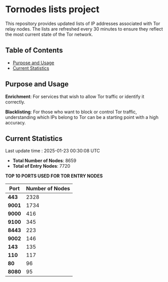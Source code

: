 # Tornodes lists project

This repository provides updated lists of IP addresses associated with Tor relay nodes. The lists are refreshed every 30 minutes to ensure they reflect the most current state of the Tor network.

## Table of Contents

- [Purpose and Usage](#purpose-and-usage)
- [Current Statistics](#current-statistics)


## Purpose and Usage

**Enrichment**: For services that wish to allow Tor traffic or identify it correctly.

**Blacklisting**: For those who want to block or control Tor traffic, understanding which IPs belong to Tor can be a starting point with a high accuracy.

## Current Statistics

Last update time : 2025-01-23 00:30:08 UTC

- **Total Number of Nodes**: 8659
- **Total of Entry Nodes**: 7720

**TOP 10 PORTS USED FOR TOR ENTRY NODES**

| **Port** | **Number of Nodes** |
|------|-----------------|
| **443**   | 2328  |
| **9001**   | 1734  |
| **9000**   | 416  |
| **9100**   | 345  |
| **8443**   | 223  |
| **9002**   | 146  |
| **143**   | 135  |
| **110**   | 117  |
| **80**   | 96  |
| **8080**   | 95  |

